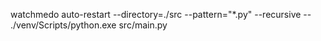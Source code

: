 watchmedo auto-restart --directory=./src --pattern="*.py" --recursive -- ./venv/Scripts/python.exe src/main.py
